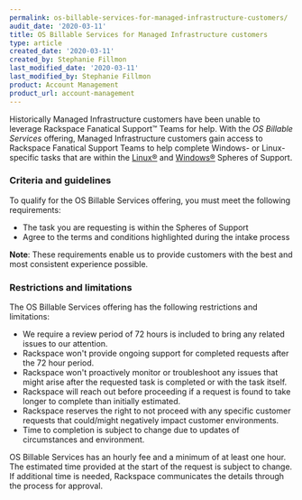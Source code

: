 ```yaml
---
permalink: os-billable-services-for-managed-infrastructure-customers/
audit_date: '2020-03-11'
title: OS Billable Services for Managed Infrastructure customers
type: article
created_date: '2020-03-11'
created_by: Stephanie Fillmon
last_modified_date: '2020-03-11'
last_modified_by: Stephanie Fillmon
product: Account Management
product_url: account-management
---
```


Historically Managed Infrastructure customers have been unable to leverage
Rackspace Fanatical Support™ Teams for help. With the *OS Billable Services*
offering, Managed Infrastructure customers gain access to Rackspace Fanatical
Support Teams to help complete Windows- or Linux-specific tasks
that are within the
[Linux®](/how-to/linux-spheres-of-support-for-dedicated-and-managed-ops)
and [Windows®](/how-to/windows-spheres-of-support-for-dedicated-and-managed-ops)
Spheres of Support.

### Criteria and guidelines

To qualify for the OS Billable Services offering, you must meet the following
requirements:

- The task you are requesting is within the Spheres of Support
- Agree to the terms and conditions highlighted during the intake process

**Note**: These requirements enable us to provide customers with the best and
most consistent experience possible.

### Restrictions and limitations

The OS Billable Services offering has the following restrictions and
limitations:

- We require a review period of 72 hours is included to bring any related issues
  to our attention.
- Rackspace won't provide ongoing support for completed requests after the 72
  hour period.
- Rackspace won't proactively monitor or troubleshoot any issues that might
  arise after the requested task is completed or with the task itself.
- Rackspace will reach out before proceeding if a request is found to take longer to complete than initially estimated.
- Rackspace reserves the right to not proceed with any specific customer requests that could/might negatively impact customer environments.
- Time to completion is subject to change due to updates of circumstances and
  environment.

OS Billable Services has an hourly fee and a minimum of at least one hour. The
estimated time provided at the start of the request is subject to change. If
additional time is needed, Rackspace communicates the details through the process
for approval.
